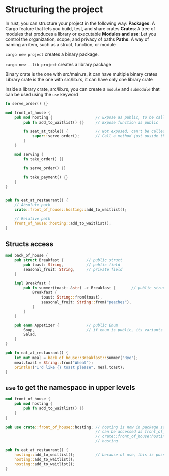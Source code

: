 # Structuring the project

In rust, you can structure your project in the following way:
**Packages**: A Cargo feature that lets you build, test, and share crates
**Crates**: A tree of modules that produces a library or executable
**Modules and use**: Let you control the organization, scope, and privacy of paths
**Paths**: A way of naming an item, such as a struct, function, or module

`cargo new project`
creates a binary package.

`cargo new --lib project`
creates a library package

Binary crate is the one with src/main.rs, it can have multiple binary crates
Library crate is the one with src/lib.rs, it can have only one library crate

Inside a library crate, src/lib.rs, you can create a `module` and `submodule` that can be used using the `use` keyword

```rust
fn serve_order() {}

mod front_of_house {
    pub mod hosting {                   // Expose as public, to be called outside
        pub fn add_to_waitlist() {}     // Expose function as public

        fn seat_at_table() {            // Not exposed, can't be called from outside
            super::serve_order();       // Call a method just ouside the mod scope
        }
    }

    mod serving {
        fn take_order() {}

        fn serve_order() {}

        fn take_payment() {}
    }
}


pub fn eat_at_restaurant() {
    // Absolute path
    crate::front_of_house::hosting::add_to_waitlist();

    // Relative path
    front_of_house::hosting::add_to_waitlist();
}
```

## Structs access
```rust
mod back_of_house {
    pub struct Breakfast {          // public struct
        pub toast: String,          // public field
        seasonal_fruit: String,     // private field
    }

    impl Breakfast {
        pub fn summer(toast: &str) -> Breakfast {       // public struct method
            Breakfast {
                toast: String::from(toast),
                seasonal_fruit: String::from("peaches"),
            }
        }
    }

    pub enum Appetizer {            // public Enum
        Soup,                       // if enum is public, its variants are public but default
        Salad,
    }
}

pub fn eat_at_restaurant() {
    let mut meal = back_of_house::Breakfast::summer("Rye");
    meal.toast = String::from("Wheat");
    println!("I'd like {} toast please", meal.toast);
}
```

## `use` to get the namespace in upper levels
```rust
mod front_of_house {
    pub mod hosting {
        pub fn add_to_waitlist() {}
    }
}

pub use crate::front_of_house::hosting; // hosting is now in package scope
                                        // can be accessed as front_of_house::hosting OR
                                        // crate::front_of_house:hosting OR
                                        // hosting

pub fn eat_at_restaurant() {
    hosting::add_to_waitlist();         // because of use, this is possible otherwise use longer path
    hosting::add_to_waitlist();
    hosting::add_to_waitlist();
}
```
